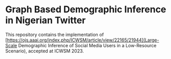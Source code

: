# Graph Based Demographic Inference in Nigerian Twitter
This repository contains the implementation of [https://ojs.aaai.org/index.php/ICWSM/article/view/22165/21944](Large-Scale Demographic Inference of Social Media Users in a Low-Resource Scenario), accepted at ICWSM 2023.
